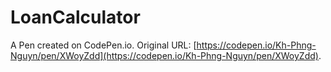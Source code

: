 # LoanCalculator

A Pen created on CodePen.io. Original URL: [https://codepen.io/Kh-Phng-Nguyn/pen/XWoyZdd](https://codepen.io/Kh-Phng-Nguyn/pen/XWoyZdd).

